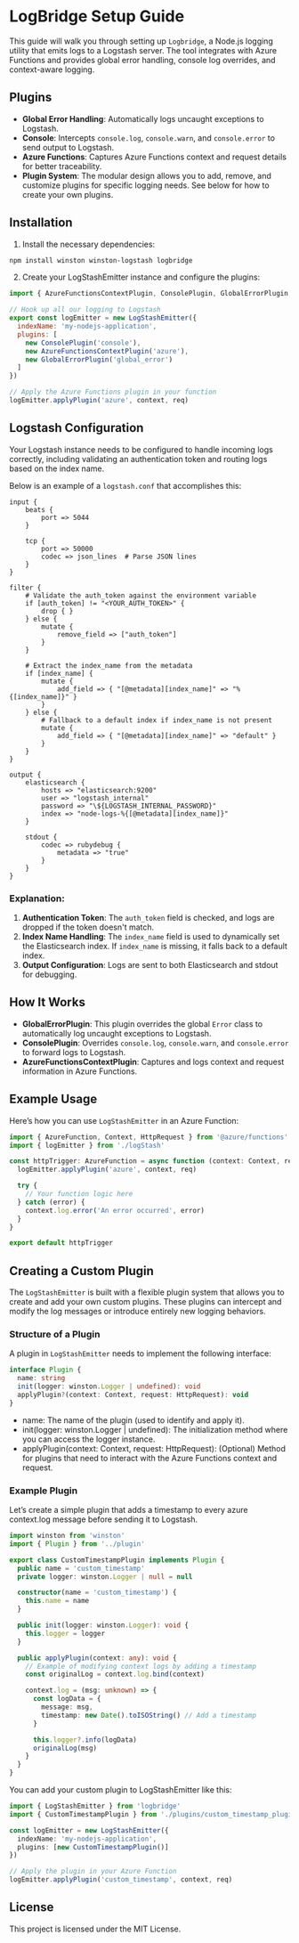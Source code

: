 ﻿# LogBridge Setup Guide

This guide will walk you through setting up `Logbridge`, a Node.js logging utility that emits logs to a Logstash server. The tool integrates with Azure Functions and provides global error handling, console log overrides, and context-aware logging.




## Plugins

- **Global Error Handling**: Automatically logs uncaught exceptions to Logstash.
- **Console**: Intercepts `console.log`, `console.warn`, and `console.error` to send output to Logstash.
- **Azure Functions**: Captures Azure Functions context and request details for better traceability.
- **Plugin System**: The modular design allows you to add, remove, and customize plugins for specific logging needs. See below for how to create your own plugins.

## Installation

1. Install the necessary dependencies:

```bash
npm install winston winston-logstash logbridge
```

2. Create your LogStashEmitter instance and configure the plugins:

```javascript
import { AzureFunctionsContextPlugin, ConsolePlugin, GlobalErrorPlugin, LogStashEmitter } from 'logbridge'

// Hook up all our logging to Logstash
export const logEmitter = new LogStashEmitter({
  indexName: 'my-nodejs-application',
  plugins: [
    new ConsolePlugin('console'),
    new AzureFunctionsContextPlugin('azure'),
    new GlobalErrorPlugin('global_error')
  ]
})

// Apply the Azure Functions plugin in your function
logEmitter.applyPlugin('azure', context, req)
```

## Logstash Configuration

Your Logstash instance needs to be configured to handle incoming logs correctly, including validating an authentication token and routing logs based on the index name.

Below is an example of a `logstash.conf` that accomplishes this:

```
input {
    beats {
        port => 5044
    }

    tcp {
        port => 50000
        codec => json_lines  # Parse JSON lines
    }
}

filter {
    # Validate the auth_token against the environment variable
    if [auth_token] != "<YOUR_AUTH_TOKEN>" {
        drop { }
    } else {
        mutate {
            remove_field => ["auth_token"]
        }
    }

    # Extract the index_name from the metadata
    if [index_name] {
        mutate {
            add_field => { "[@metadata][index_name]" => "%{[index_name]}" }
        }
    } else {
        # Fallback to a default index if index_name is not present
        mutate {
            add_field => { "[@metadata][index_name]" => "default" }
        }
    }
}

output {
    elasticsearch {
        hosts => "elasticsearch:9200"
        user => "logstash_internal"
        password => "\${LOGSTASH_INTERNAL_PASSWORD}"
        index => "node-logs-%{[@metadata][index_name]}"
    }

    stdout {
        codec => rubydebug {
            metadata => "true"
        }
    }
}
```

### Explanation:

1. **Authentication Token**: The `auth_token` field is checked, and logs are dropped if the token doesn't match.
2. **Index Name Handling**: The `index_name` field is used to dynamically set the Elasticsearch index. If `index_name` is missing, it falls back to a default index.
3. **Output Configuration**: Logs are sent to both Elasticsearch and stdout for debugging.

## How It Works

- **GlobalErrorPlugin**: This plugin overrides the global `Error` class to automatically log uncaught exceptions to Logstash.
- **ConsolePlugin**: Overrides `console.log`, `console.warn`, and `console.error` to forward logs to Logstash.
- **AzureFunctionsContextPlugin**: Captures and logs context and request information in Azure Functions.

## Example Usage

Here’s how you can use `LogStashEmitter` in an Azure Function:

```javascript
import { AzureFunction, Context, HttpRequest } from '@azure/functions'
import { logEmitter } from './logStash'

const httpTrigger: AzureFunction = async function (context: Context, req: HttpRequest): Promise<void> {
  logEmitter.applyPlugin('azure', context, req)

  try {
    // Your function logic here
  } catch (error) {
    context.log.error('An error occurred', error)
  }
}

export default httpTrigger
```

## Creating a Custom Plugin

The `LogStashEmitter` is built with a flexible plugin system that allows you to create and add your own custom plugins. These plugins can intercept and modify the log messages or introduce entirely new logging behaviors.

### Structure of a Plugin

A plugin in `LogStashEmitter` needs to implement the following interface:

```typescript
interface Plugin {
  name: string
  init(logger: winston.Logger | undefined): void
  applyPlugin?(context: Context, request: HttpRequest): void
}
```

- name: The name of the plugin (used to identify and apply it).
- init(logger: winston.Logger | undefined): The initialization method where you can access the logger instance.
- applyPlugin(context: Context, request: HttpRequest): (Optional) Method for plugins that need to interact with the Azure Functions context and request.

### Example Plugin

Let’s create a simple plugin that adds a timestamp to every azure context.log message before sending it to Logstash.

```typescript
import winston from 'winston'
import { Plugin } from '../plugin'

export class CustomTimestampPlugin implements Plugin {
  public name = 'custom_timestamp'
  private logger: winston.Logger | null = null

  constructor(name = 'custom_timestamp') {
    this.name = name
  }

  public init(logger: winston.Logger): void {
    this.logger = logger
  }

  public applyPlugin(context: any): void {
    // Example of modifying context logs by adding a timestamp
    const originalLog = context.log.bind(context)

    context.log = (msg: unknown) => {
      const logData = {
        message: msg,
        timestamp: new Date().toISOString() // Add a timestamp
      }

      this.logger?.info(logData)
      originalLog(msg)
    }
  }
}
```

You can add your custom plugin to LogStashEmitter like this:

```typescript
import { LogStashEmitter } from 'logbridge'
import { CustomTimestampPlugin } from './plugins/custom_timestamp_plugin'

const logEmitter = new LogStashEmitter({
  indexName: 'my-nodejs-application',
  plugins: [new CustomTimestampPlugin()]
})

// Apply the plugin in your Azure Function
logEmitter.applyPlugin('custom_timestamp', context, req)
```

## License

This project is licensed under the MIT License.

